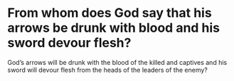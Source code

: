 # From whom does God say that his arrows be drunk with blood and his sword devour flesh?

God’s arrows will be drunk with the blood of the killed and captives and his sword will devour flesh from the heads of the leaders of the enemy?
